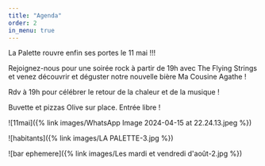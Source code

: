 ```yaml
---
title: "Agenda"
order: 2
in_menu: true
---
```

La Palette rouvre enfin ses portes le 11 mai !!!

Rejoignez-nous pour une soirée rock à partir de 19h avec The Flying Strings et venez découvrir et déguster notre nouvelle bière Ma Cousine Agathe !  

Rdv à 19h pour célébrer le retour de la chaleur et de la musique ! 

Buvette et pizzas Olive sur place. 
Entrée libre !

![11mai]({% link images/WhatsApp Image 2024-04-15 at 22.24.13.jpeg %}) 

![habitants]({% link images/LA PALETTE-3.jpg %})

![bar ephemere]({% link images/Les mardi et vendredi d'août-2.jpg %}) 